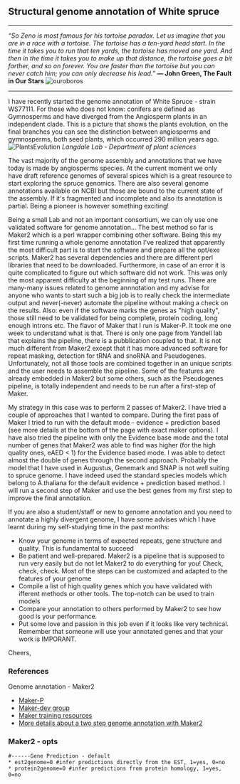 



## Structural genome annotation of White spruce

*******

*“So Zeno is most famous for his tortoise paradox. Let us imagine that you are in a race with a tortoise. The tortoise has a ten-yard head start. In the time it takes you to run that ten yards, the tortoise has moved one yard. And then in the time it takes you to make up that distance, the tortoise goes a bit farther, and so on forever. You are faster than the tortoise but you can never catch him; you can only decrease his lead.”* 
**― John Green, The Fault in Our Stars**
![ouroboros](http://ichef.bbci.co.uk/wwfeatures/wm/live/624_351/images/live/p0/5q/2d/p05q2dlr.jpg)

***************

I have recently started the genome annotation of White Spruce - strain WS77111. For those who does not know: conifers are defined as Gymnosperms and have diverged from the Angiosperm plants in an independent clade.
This is a picture that shows the plants evolution, on the final branches you can see the distinction between angiosperms and gymnosperms, both seed plants, which occurred 290 million years ago.
![PlantsEvolution](https://langdalelab.files.wordpress.com/2015/07/untitled.jpg)
*Langdale Lab - Department of plant sciences*  

The vast majority of the genome assembly and annotations that we have today is made by angiosperms species. At the current moment we only have draft reference genomes of several spices which is a great resource to start exploring the spruce genomics. There are also several genome annotations available on NCBI but those are bound to the current state of the assembly. If it's fragmented and incomplete and also its annotation is partial. Being a pioneer is however something exciting! 

Being a small Lab and not an important consortium, we can oly use one validated software for genome annotation... The best method so far is Maker2 which is a perl wrapper combining other software. Being this my first time running a whole genome annotation I've realized that apparently the most difficult part is to start the software and prepare all the opt/exe scripts. Maker2 has several dependencies and there are different perl libraries that need to be downloaded. Furthermore, in case of an error it is quite complicated to figure out which software did not work. This was only the most apparent difficulty at the beginning of my test runs. There are many-many issues related to genome annnotation and my advise for anyone who wants to start such a big job is to really check the intermediate output and never(-never) automate the pipeline without making a check on the results. Also: even if the software marks the genes as "high quality", those still need to be validated for being complete, protein coding, long enough introns etc.
The flavor of Maker that I run is Maker-P. It took me one week to understand what is that. There is only one page from Yandell lab that explains the pipeline, there is a pubblication coupled to that. It is not much different from Maker2 except that it has more advanced software for repeat masking, detection for tRNA and snoRNA and Pseudogenes. Unfortunately, not all those tools are combined together in an unique scripts and the user needs to assemble the pipeline. Some of the features are already embedded in Maker2 but some others, such as the Pseudogenes pipeline, is totally independent and needs to be run after a first-step of Maker.

My strategy in this case was to perform 2 passes of Maker2. I have tried a couple of approaches that I wanted to compare. 
During the first pass of Maker I tried to run with the default mode - evidence + prediction based (see more details at the bottom of the page with exact maker options). I have also tried the pipeline with only the Evidence base mode and the total number of genes that Maker2 was able to find was higher (for the high quality ones, eAED < 1) for the Evidence based mode. I was able to detect almost the double of genes through the second approach. Probably the model that I have used in Augustus, Genemark and SNAP is not well suiting to spruce genome. I have indeed used the standard species models which belong to A.thaliana for the default evidence + prediction based method.
I will run a second step of Maker and use the best genes from my first step to improve the final annotation.

If you are also a student/staff or new to genome annotation and you need to annotate a highly divergent genome, I have some advises which I have learnt during my self-studying time in the past months:
- Know your genome in terms of expected repeats, gene structure and quality. This is fundamental to succeed
- Be patient and well-prepared. Maker2 is a pipeline that is supposed to run very easily but do not let Maker2 to do everything for you! Check, check, check. Most of the steps can be customized and adapted to the features of your genome
- Compile a list of high quality genes which you have validated with ifferent methods or other tools. The top-notch can be used to train models
- Compare your annotation to others performed by Maker2 to see how good is your performance.
- Put some love and passion in this job even if it looks like very technical. Remember that someone will use your annotated genes and that your work is IMPORANT. 

Cheers,

### References

Genome annotation - Maker2
- [Maker-P](http://www.yandell-lab.org/software/maker-p.html)
- [Maker-dev group](https://groups.google.com/forum/#!forum/maker-devel)
- [Maker training resources](http://weatherby.genetics.utah.edu/MAKER/wiki/index.php/MAKER_Tutorial_for_GMOD_Online_Training_2014)
- [More details about a two step genome annotation with Maker2](https://gist.github.com/darencard/bb1001ac1532dd4225b030cf0cd61ce2)

### Maker2 - opts  
```
#------Gene Prediction - default
* est2genome=0 #infer predictions directly from the EST, 1=yes, 0=no
* protein2genome=0 #infer predictions from protein homology, 1=yes, 0=no
```
